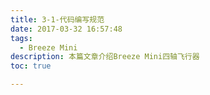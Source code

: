 ```yaml
---
title: 3-1-代码编写规范
date: 2017-03-32 16:57:48
tags:
  - Breeze Mini
description: 本篇文章介绍Breeze Mini四轴飞行器
toc: true

---
```

